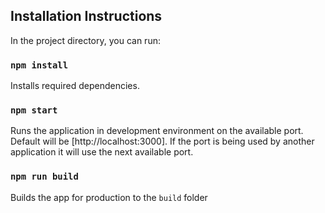 ## Installation Instructions

In the project directory, you can run:

### `npm install`

Installs required dependencies.

### `npm start`

Runs the application in development environment on the available port. Default will be [http://localhost:3000]. If the port is being used by another application it will use the next available port.

### `npm run build`

Builds the app for production to the `build` folder
